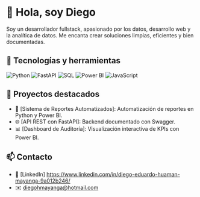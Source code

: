 # 👋 Hola, soy Diego

Soy un desarrollador fullstack, apasionado por los datos, desarrollo web y la analítica de datos. Me encanta crear soluciones limpias, eficientes y bien documentadas.

## 🧰 Tecnologías y herramientas

![Python](https://img.shields.io/badge/-Python-3776AB?style=flat&logo=python&logoColor=white)
![FastAPI](https://img.shields.io/badge/-FastAPI-009688?style=flat&logo=fastapi&logoColor=white)
![SQL](https://img.shields.io/badge/-SQL-003B57?style=flat&logo=mysql&logoColor=white)
![Power BI](https://img.shields.io/badge/-PowerBI-F2C811?style=flat&logo=powerbi&logoColor=black)
![JavaScript](https://img.shields.io/badge/-JavaScript-F7DF1E?style=flat&logo=javascript&logoColor=black)

## 🚀 Proyectos destacados

- 🔧 [Sistema de Reportes Automatizados]: Automatización de reportes en Python y Power BI.
- 🌐 [API REST con FastAPI]: Backend documentado con Swagger.
- 📊 [Dashboard de Auditoría]: Visualización interactiva de KPIs con Power BI.

## 📫 Contacto

- 💼 [LinkedIn] https://www.linkedin.com/in/diego-eduardo-huaman-mayanga-9a012b246/
- ✉️ diegohmayanga@hotmail.com
